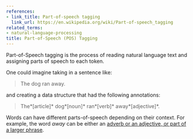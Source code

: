 ```yaml
---
references:
- link_title: Part-of-speech tagging
  link_url: https://en.wikipedia.org/wiki/Part-of-speech_tagging
related_terms:
- natural-language-processing
title: Part-of-Speech (POS) Tagging
---
```

Part-of-Speech tagging is the process of reading
natural language text and assigning parts of speech to each
token.

One could imagine taking in a sentence like:

> The dog ran away.

and creating a data structure that had the following annotations:

> The*[article]* dog*[noun]* ran*[verb]* away*[adjective]*.

Words can have different parts-of-speech depending on their
context. For example, the word *away* can be either an [adverb
or an adjective, or part of a larger phrase][1].

[1]: http://www.dictionary.com/browse/away
